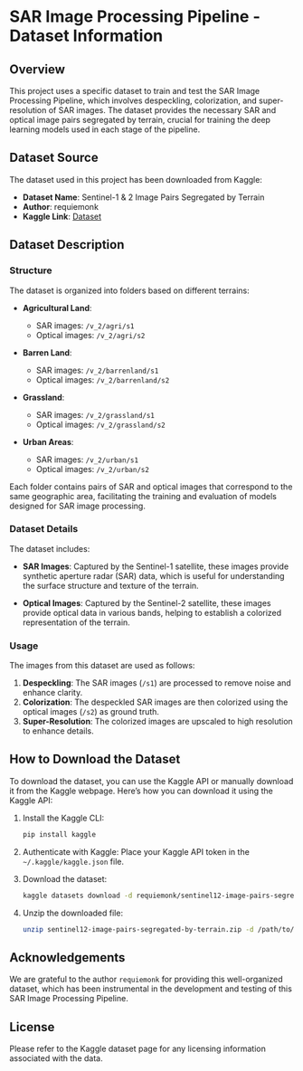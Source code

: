 # SAR Image Processing Pipeline - Dataset Information

## Overview

This project uses a specific dataset to train and test the SAR Image Processing Pipeline, which involves despeckling,
colorization, and super-resolution of SAR images. The dataset provides the necessary SAR and optical image pairs
segregated by terrain, crucial for training the deep learning models used in each stage of the pipeline.

## Dataset Source

The dataset used in this project has been downloaded from Kaggle:

- **Dataset Name**: Sentinel-1 & 2 Image Pairs Segregated by Terrain
- **Author**: requiemonk
- **Kaggle Link**: [Dataset](https://www.kaggle.com/datasets/requiemonk/sentinel12-image-pairs-segregated-by-terrain)

## Dataset Description

### Structure

The dataset is organized into folders based on different terrains:

- **Agricultural Land**:
  - SAR images: `/v_2/agri/s1`
  - Optical images: `/v_2/agri/s2`

- **Barren Land**:
  - SAR images: `/v_2/barrenland/s1`
  - Optical images: `/v_2/barrenland/s2`

- **Grassland**:
  - SAR images: `/v_2/grassland/s1`
  - Optical images: `/v_2/grassland/s2`

- **Urban Areas**:
  - SAR images: `/v_2/urban/s1`
  - Optical images: `/v_2/urban/s2`

Each folder contains pairs of SAR and optical images that correspond to the same geographic area, facilitating the
training and evaluation of models designed for SAR image processing.

### Dataset Details

The dataset includes:

- **SAR Images**: Captured by the Sentinel-1 satellite, these images provide synthetic aperture radar (SAR) data, which
  is useful for understanding the surface structure and texture of the terrain.

- **Optical Images**: Captured by the Sentinel-2 satellite, these images provide optical data in various bands, helping
  to establish a colorized representation of the terrain.

### Usage

The images from this dataset are used as follows:

1. **Despeckling**: The SAR images (`/s1`) are processed to remove noise and enhance clarity.
2. **Colorization**: The despeckled SAR images are then colorized using the optical images (`/s2`) as ground truth.
3. **Super-Resolution**: The colorized images are upscaled to high resolution to enhance details.

## How to Download the Dataset

To download the dataset, you can use the Kaggle API or manually download it from the Kaggle webpage. Here’s how you can
download it using the Kaggle API:

1. Install the Kaggle CLI:

   ```bash
   pip install kaggle

2. Authenticate with Kaggle:
   Place your Kaggle API token in the `~/.kaggle/kaggle.json` file.

3. Download the dataset:

   ```bash
   kaggle datasets download -d requiemonk/sentinel12-image-pairs-segregated-by-terrain
   ```

4. Unzip the downloaded file:

   ```bash
   unzip sentinel12-image-pairs-segregated-by-terrain.zip -d /path/to/your/dataset
   ```

## Acknowledgements

We are grateful to the author `requiemonk` for providing this well-organized dataset, which has been instrumental in the
development and testing of this SAR Image Processing Pipeline.

## License

Please refer to the Kaggle dataset page for any licensing information associated with the data.
